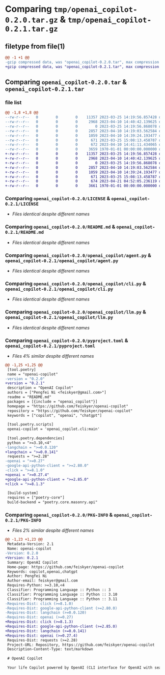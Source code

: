 # Comparing `tmp/openai_copilot-0.2.0.tar.gz` & `tmp/openai_copilot-0.2.1.tar.gz`

## filetype from file(1)

```diff
@@ -1 +1 @@
-gzip compressed data, was "openai_copilot-0.2.0.tar", max compression
+gzip compressed data, was "openai_copilot-0.2.1.tar", max compression
```

## Comparing `openai_copilot-0.2.0.tar` & `openai_copilot-0.2.1.tar`

### file list

```diff
@@ -1,8 +1,8 @@
--rw-r--r--   0        0        0    11357 2023-03-25 14:19:56.857428 openai_copilot-0.2.0/LICENSE
--rw-r--r--   0        0        0     2968 2023-04-10 14:40:42.139625 openai_copilot-0.2.0/README.md
--rw-r--r--   0        0        0        0 2023-03-25 14:19:56.868078 openai_copilot-0.2.0/openai_copilot/__init__.py
--rw-r--r--   0        0        0     2857 2023-04-10 14:19:03.562584 openai_copilot-0.2.0/openai_copilot/agent.py
--rw-r--r--   0        0        0     1059 2023-04-10 14:39:24.193477 openai_copilot-0.2.0/openai_copilot/cli.py
--rw-r--r--   0        0        0      671 2023-03-25 15:08:13.458787 openai_copilot-0.2.0/openai_copilot/llm.py
--rw-r--r--   0        0        0      672 2023-04-10 14:41:11.434065 openai_copilot-0.2.0/pyproject.toml
--rw-r--r--   0        0        0     3659 1970-01-01 00:00:00.000000 openai_copilot-0.2.0/PKG-INFO
+-rw-r--r--   0        0        0    11357 2023-03-25 14:19:56.857428 openai_copilot-0.2.1/LICENSE
+-rw-r--r--   0        0        0     2968 2023-04-10 14:40:42.139625 openai_copilot-0.2.1/README.md
+-rw-r--r--   0        0        0        0 2023-03-25 14:19:56.868078 openai_copilot-0.2.1/openai_copilot/__init__.py
+-rw-r--r--   0        0        0     2857 2023-04-10 14:19:03.562584 openai_copilot-0.2.1/openai_copilot/agent.py
+-rw-r--r--   0        0        0     1059 2023-04-10 14:39:24.193477 openai_copilot-0.2.1/openai_copilot/cli.py
+-rw-r--r--   0        0        0      671 2023-03-25 15:08:13.458787 openai_copilot-0.2.1/openai_copilot/llm.py
+-rw-r--r--   0        0        0      674 2023-04-21 04:52:05.236119 openai_copilot-0.2.1/pyproject.toml
+-rw-r--r--   0        0        0     3661 1970-01-01 00:00:00.000000 openai_copilot-0.2.1/PKG-INFO
```

### Comparing `openai_copilot-0.2.0/LICENSE` & `openai_copilot-0.2.1/LICENSE`

 * *Files identical despite different names*

### Comparing `openai_copilot-0.2.0/README.md` & `openai_copilot-0.2.1/README.md`

 * *Files identical despite different names*

### Comparing `openai_copilot-0.2.0/openai_copilot/agent.py` & `openai_copilot-0.2.1/openai_copilot/agent.py`

 * *Files identical despite different names*

### Comparing `openai_copilot-0.2.0/openai_copilot/cli.py` & `openai_copilot-0.2.1/openai_copilot/cli.py`

 * *Files identical despite different names*

### Comparing `openai_copilot-0.2.0/openai_copilot/llm.py` & `openai_copilot-0.2.1/openai_copilot/llm.py`

 * *Files identical despite different names*

### Comparing `openai_copilot-0.2.0/pyproject.toml` & `openai_copilot-0.2.1/pyproject.toml`

 * *Files 4% similar despite different names*

```diff
@@ -1,25 +1,25 @@
 [tool.poetry]
 name = "openai-copilot"
-version = "0.2.0"
+version = "0.2.1"
 description = "OpenAI Copilot"
 authors = ["Pengfei Ni <feiskyer@gmail.com>"]
 readme = "README.md"
 packages = [{include = "openai_copilot"}]
 homepage = "https://github.com/feiskyer/openai-copilot"
 repository = "https://github.com/feiskyer/openai-copilot"
 keywords = ["copilot", "openai", "chatgpt"]
 
 [tool.poetry.scripts]
 openai-copilot = 'openai_copilot.cli:main'
 
 [tool.poetry.dependencies]
 python = ">=3.10,<4"
-langchain = ">=0.0.120"
+langchain = ">=0.0.141"
 requests = ">=2.28"
-openai = ">=0.27"
-google-api-python-client = ">=2.80.0"
-click = ">=8.1.0"
+openai = ">=0.27.4"
+google-api-python-client = ">=2.85.0"
+click = ">=8.1.3"
 
 [build-system]
 requires = ["poetry-core"]
 build-backend = "poetry.core.masonry.api"
```

### Comparing `openai_copilot-0.2.0/PKG-INFO` & `openai_copilot-0.2.1/PKG-INFO`

 * *Files 2% similar despite different names*

```diff
@@ -1,23 +1,23 @@
 Metadata-Version: 2.1
 Name: openai-copilot
-Version: 0.2.0
+Version: 0.2.1
 Summary: OpenAI Copilot
 Home-page: https://github.com/feiskyer/openai-copilot
 Keywords: copilot,openai,chatgpt
 Author: Pengfei Ni
 Author-email: feiskyer@gmail.com
 Requires-Python: >=3.10,<4
 Classifier: Programming Language :: Python :: 3
 Classifier: Programming Language :: Python :: 3.10
 Classifier: Programming Language :: Python :: 3.11
-Requires-Dist: click (>=8.1.0)
-Requires-Dist: google-api-python-client (>=2.80.0)
-Requires-Dist: langchain (>=0.0.120)
-Requires-Dist: openai (>=0.27)
+Requires-Dist: click (>=8.1.3)
+Requires-Dist: google-api-python-client (>=2.85.0)
+Requires-Dist: langchain (>=0.0.141)
+Requires-Dist: openai (>=0.27.4)
 Requires-Dist: requests (>=2.28)
 Project-URL: Repository, https://github.com/feiskyer/openai-copilot
 Description-Content-Type: text/markdown
 
 # OpenAI Copilot
 
 Your life Copilot powered by OpenAI (CLI interface for OpenAI with searching).
```

